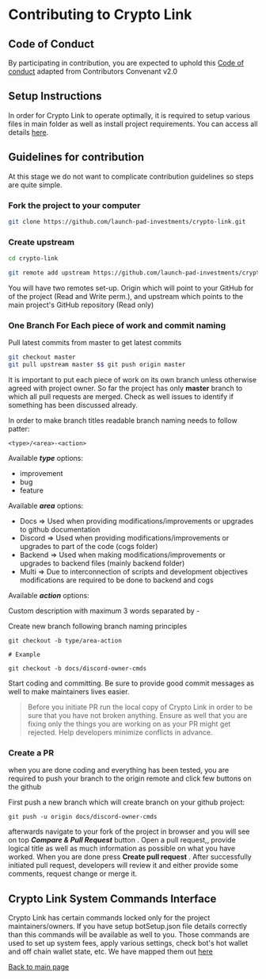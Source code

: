 # Contributing to Crypto Link

## Code of Conduct 
By participating in contribution, you are expected to uphold this 
[Code of conduct](CODE_OF_CONDUCT.md) adapted from Contributors Convenant v2.0

## Setup Instructions
In order for Crypto Link to operate optimally, it is required to setup various files in main folder as well as 
install project requirements. You can access all details [here](PROJECTSETUP.md).

## Guidelines for contribution
At this stage we do not want to complicate contribution guidelines so steps are quite simple.

### Fork the project to your computer
```bash
git clone https://github.com/launch-pad-investments/crypto-link.git
```

### Create upstream 

```bash
cd crypto-link

git remote add upstream https://github.com/launch-pad-investments/crypto-link.git
```

You will have two remotes set-up. Origin which will point to your GitHub for of the project (Read and Write perm.), and 
upstream which points to the main project's GitHub repository (Read only)

### One Branch For Each piece of work and commit naming

Pull latest commits from master to get latest commits

```bash
git checkout master
git pull upstream master $$ git push origin master
```

It is important to put each piece of work on its own branch unless otherwise agreed with project owner. So far the project
has only __master__ branch to which all pull requests are merged. Check as well issues to identify if something 
has been discussed already. 

In order to make branch titles readable branch naming needs to follow patter:
```text
<type>/<area>-<action>
```

Available ***type*** options:

- improvement
- bug 
- feature

Available ***area*** options:

- Docs  => Used when providing modifications/improvements or upgrades to github documentation
- Discord => Used when providing modifications/improvements or upgrades to part of the code (cogs folder)
- Backend =>  Used when making modifications/improvements or upgrades to backend files (mainly backend folder)
- Multi => Due to interconnection of scripts and development objectives modifications are required to be done to backend and cogs

Available ***action*** options:

Custom description with maximum 3 words separated by -

Create new branch following branch naming principles

```text
git checkout -b type/area-action

# Example

git checkout -b docs/discord-owner-cmds
```

Start coding and committing. Be sure to provide good commit messages as well to make maintainers lives 
easier. 

> Before you initiate PR run the local copy of Crypto Link in order to be sure that you have not broken anything.
> Ensure as well that you are fixing only the things you are working on as your PR might get rejected. Help
> developers minimize conflicts in advance. 

### Create a PR

when you are done coding and everything has been tested, you are required to push your branch to the origin remote
and click few buttons on the github 

First push a new branch which will create branch on your github project:
```text
git push -u origin docs/discord-owner-cmds
```

afterwards navigate to your fork of the project in browser and you will see on top ***Compare & Pull Request***
button . Open a pull request,, provide logical title as well as much information as possible on what you have worked.
When you are done press __Create pull request__ . After successfully initiated pull request, developers will review it
 and either provide some comments, request change or merge it. 

## Crypto Link System Commands Interface
Crypto Link has certain commands locked only for the project maintainers/owners. If you have setup botSetup.json file
details correctly than this commands will be available as well to you. Those commands are used to set up 
system fees, apply various settings, check bot's hot wallet and off chain wallet state, etc. 
We have mapped them out [here](SYSTEMCOMMANDS.md) 


[Back to main page](README.md)
